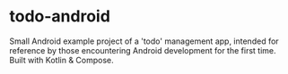 # todo-android
Small Android example project of a 'todo' management app, intended for reference by those encountering Android development for the first time. Built with Kotlin &amp; Compose.

